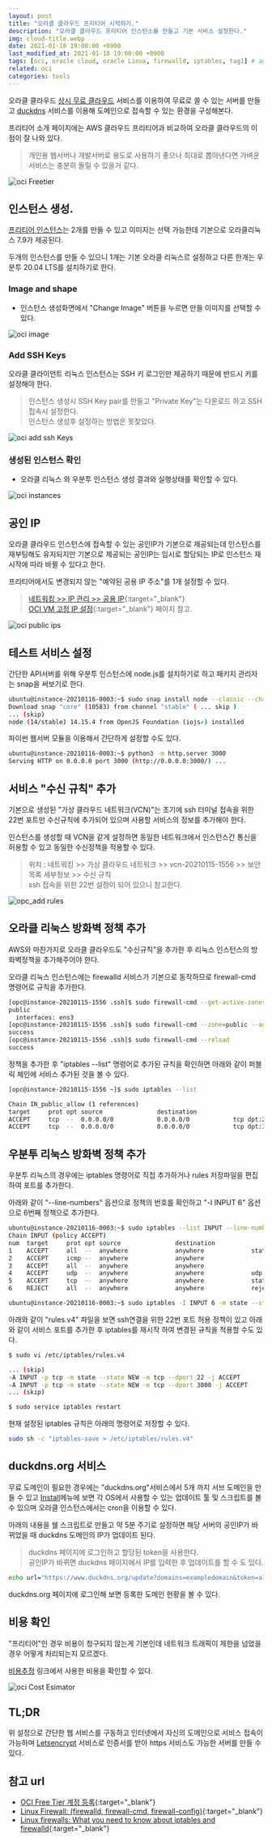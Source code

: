 ```yaml
---
layout: post
title: "오라클 클라우드 프리티어 시작하기."
description: "오라클 클라우드 프리티어 인스턴스를 만들고 기본 서비스 설정한다."
img: cloud-title.webp
date: 2021-01-18 19:00:00 +0900
last_modified_at: 2021-01-18 19:00:00 +0900
tags: [oci, oracle cloud, oracle Linux, firewalld, iptables, tag1] # add tag
related: oci
categories: tools
---
```


오라클 클라우드 [상시 무료 클라우드](https://www.oracle.com/kr/cloud/free/#always-free) 서비스를 이용하여 무료로 쓸 수 있는 서버를 만들고 [duckdns](https://www.duckdns.org) 서비스를 이용해 도메인으로 접속할 수 있는 환경을 구성해본다.  

프리티어 소개 페이지에는 AWS 클라우드 프리티어과 비교하여 오라클 클라우드의 이점이 잘 나와 있다. 

> 개인용 웹서버나 개발서버로 용도로 사용하기 좋으나 최대로 뽑아낸다면 가벼운 서비스는 충분히 돌릴 수 있을거 같다. 

![oci Freetier]({{site.baseurl}}/assets/img/m_oci-freetier.webp)

<!--more-->

## 인스턴스 생성. 

[프리티어 인스턴스](https://cloud.oracle.com/compute/instances)는 2개를 만들 수 있고 이미지는 선택 가능한데 기본으로 오라클리눅스 7.9가 제공된다.

두개의 인스턴스를 만들 수 있으니 1개는 기본 오라클 리눅스르 설정하고 다른 한개는 우분투 20.04 LTS를 설치하기로 한다. 

### Image and shape

- 인스턴스 생성화면에서 "Change Image" 버튼을 누르면 만들 이미지를 선택할 수 있다. 

![oci image]({{site.baseurl}}/assets/img/m_oci_create_instances.webp)

### Add SSH Keys 

오라클 클라이언트 리눅스 인스턴스는 SSH 키 로그인만 제공하기 때문에 반드시 키를 설정해야 한다. 

> 인스턴스 생성시 SSH Key pair를 만들고 "Private Key"는 다운로드 하고 SSH 접속시 설정한다.   
> 인스턴스 생성후 설정하는 방법은 못찾았다.

![oci add ssh Keys]({{site.baseurl}}/assets/img/m_oci_create_instances_add_ssh_keys.webp)

### 생성된 인스턴스 확인

- 오라클 리눅스 와 우분투 인스턴스 생성 결과와 실행상태를 확인할 수 있다. 

![oci instances]({{site.baseurl}}/assets/img/oci_instances.png)

## 공인 IP  

오라클 클라우드 인스턴스에 접속할 수 있는 공인IP가 기본으로 제공되는데 인스턴스를 재부팅해도 유지되지만 기본으로 제공되는 공인IP는 임시로 할당되는 IP로 인스턴스 재시작에 따라 바뀔 수 있다고 한다. 

프리티어에서도 변경되지 않는 "예약된 공용 IP 주소"를 1개 설정할 수 있다. 

> [네트워킹 >> IP 관리 >> 공용 IP](https://cloud.oracle.com/networking/ip-management/public-ips){:target="_blank"}   
> [OCI VM 고정 IP 설정](http://taewan.kim/oci_docs/10_quickstart/compute/linux_vm_with_reserved_ip/){:target="_blank"} 페이지 참고.   

![oci public ips]({{site.baseurl}}/assets/img/oci_publicip.png) 

## 테스트 서비스 설정

간단한 API서버를 위해 우분투 인스턴스에 node.js를 설치하기로 하고 패키지 관리자는 snap을 써보기로 한다.

```bash
ubuntu@instance-20210116-0003:~$ sudo snap install node --classic --channel=14
Download snap "core" (10583) from channel "stable" ( ... skip )
... (skip)
node (14/stable) 14.15.4 from OpenJS Foundation (iojs✓) installed
```

파이썬 웹서버 모듈을 이용해서 간단하게 설정할 수도 있다. 

```bash
ubuntu@instance-20210116-0003:~$ python3 -m http.server 3000
Serving HTTP on 0.0.0.0 port 3000 (http://0.0.0.0:3000/) ...
```

## 서비스 "수신 규칙" 추가 

기본으로 생성된 "가상 클라우드 네트워크(VCN)"는 초기에 ssh 터미널 접속을 위한 22번 포트만 수신규칙에 추가되어 있으며 사용할 서비스의 정보를 추가해야 한다. 

인스턴스를 생성할 때 VCN을 같게 설정하면 동일한 네트워크에서 인스턴스간 통신을 허용할 수 있고 동일한 수신정책을 적용할 수 있다. 

> 위치 : 네트워킹 >> 가상 클라우드 네트워크 >> vcn-20210115-1556 >> 보안 목록 세부정보 >> 수신 규칙  
> ssh 접속을 위한 22번 설정이 되어 있으니 참고한다. 

![opc_add rules]({{site.baseurl}}/assets/img/m_opc_add_rules.webp)

## 오라클 리눅스 방화벽 정책 추가 

AWS와 마찬가지로 오라클 클라우드도 "수신규칙"을 추가한 후 리눅스 인스턴스의 방화벽정책을 추가해주어야 한다. 

오라클 리눅스 인스턴스에는 firewalld 서비스가 기본으로 동작하므로 firewall-cmd 명령어로 규칙을 추가한다. 

```bash
[opc@instance-20210115-1556 .ssh]$ sudo firewall-cmd --get-active-zones
public
  interfaces: ens3
[opc@instance-20210115-1556 .ssh]$ sudo firewall-cmd --zone=public --add-port=3000/tcp --permanent
success
[opc@instance-20210115-1556 .ssh]$ sudo firewall-cmd --reload
success
```

정책을 추가한 후 "iptables --list" 명령어로 추가된 규칙을 확인하면 아래와 같이 퍼블릭 체인에 서비스 추가된 것을 볼 수 있다. 

```bash 
[opc@instance-20210115-1556 ~]$ sudo iptables --list

Chain IN_public_allow (1 references)
target     prot opt source               destination
ACCEPT     tcp  --  0.0.0.0/0            0.0.0.0/0            tcp dpt:22 ctstate NEW,UNTRACKED
ACCEPT     tcp  --  0.0.0.0/0            0.0.0.0/0            tcp dpt:3000 ctstate NEW,UNTRACKED
```

## 우분투 리눅스 방화벽 정책 추가 

우분투 리눅스의 경우에는 iptables 명령어로 직접 추가하거나 rules 저장파일을 편집하여 포트를 추가한다. 

아래와 같이 "--line-numbers" 옵션으로 정책의 번호를 확인하고 "-I INPUT 6" 옵션으로 6번째 정책으로 추가한다.  

```bash
ubuntu@instance-20210116-0003:~$ sudo iptables --list INPUT --line-numbers
Chain INPUT (policy ACCEPT)
num  target     prot opt source               destination
1    ACCEPT     all  --  anywhere             anywhere             state RELATED,ESTABLISHED
2    ACCEPT     icmp --  anywhere             anywhere
3    ACCEPT     all  --  anywhere             anywhere
4    ACCEPT     udp  --  anywhere             anywhere             udp spt:ntp
5    ACCEPT     tcp  --  anywhere             anywhere             state NEW tcp dpt:ssh
6    REJECT     all  --  anywhere             anywhere             reject-with icmp-host-prohibited

ubuntu@instance-20210116-0003:~$ sudo iptables -I INPUT 6 -m state --state NEW -p tcp --dport 3000 -j ACCEPT
```

아래와 같이 "rules.v4" 파일을 보면 ssh연결을 위한 22번 포트 허용 정책이 있고 아래와 같이 서비스 포트를 추가한 후 iptables를 재시작 하여 변경된 규칙을 적용할 수도 있다. 

```bash
$ sudo vi /etc/iptables/rules.v4

... (skip)
-A INPUT -p tcp -m state --state NEW -m tcp --dport 22 -j ACCEPT
-A INPUT -p tcp -m state --state NEW -m tcp --dport 3000 -j ACCEPT
... (skip)

$ sudo service iptables restart 
```

현재 설정된 iptables 규칙은 아래의 명령어로 저장할 수 있다. 

```bash
sudo sh -c "iptables-save > /etc/iptables/rules.v4" 
```

## duckdns.org 서비스 

무료 도메인이 필요한 경우에는 "duckdns.org"서비스에서 5개 까지 서브 도메인을 만들 수 있고 [Install](https://www.duckdns.org/install.jsp)메뉴에 보면 각 OS에서 사용할 수 있는 업데이트 툴 및 스크립트를 볼 수 있으며 오라클 인스턴스에서는 cron을 이용할 수 있다.  

아래의 내용을 쉘 스크립트로 만들고 약 5분 주기로 설정하면 해당 서버의 공인IP가 바뀌었을 때 duckdns 도메인의 IP가 업데이트 된다. 

> duckdns 페이지에 로그인하고 할당된 token을 사용한다.  
> 공인IP가 바뀌면 duckdns 페이지에서 IP를 입력한 후 업데이트를 할 수 도 있다. 

```bash
echo url="https://www.duckdns.org/update?domains=exampledomain&token=a7c4d0ad-ba1d-d217904a50f2&ip=" | curl -k -o ~/duckdns/duck.log -K -
```

duckdns.org 페이지에 로그인해 보면 등록한 도메인 현황을 볼 수 있다. 

## 비용 확인 

"프리티어"인 경우 비용이 청구되지 않는게 기본인데 네트워크 트래픽이 제한을 넘었을 경우 어떻게 처리되는지 모르겠다. 

[비용추정](https://www.oracle.com/cloud/cost-estimator.html) 링크에서 사용한 비용을 확인할 수 있다. 

![oci Cost Esimator]({{site.baseurl}}/assets/img/m_oci_cost_estimator.webp)

## TL;DR  

위 설정으로 간단한 웹 서비스를 구동하고 인터넷에서 자신의 도메인으로 서비스 접속이 가능하며 [Letsencrypt](https://letsencrypt.org) 서비스로 인증서를 받아 https 서비스도 가능한 서버를 만들 수 있다. 


## 참고 url
- [OCI Free Tier 계정 등록](http://taewan.kim/oci_docs/10_quickstart/how_to_sign_up_oci/){:target="_blank"}
- [Linux Firewall: (firewalld, firewall-cmd, firewall-config)](https://oracle-base.com/articles/linux/linux-firewall-firewalld){:target="_blank"}
- [Linux firewalls: What you need to know about iptables and firewalld](https://opensource.com/article/18/9/linux-iptables-firewalld){:target="_blank"}

